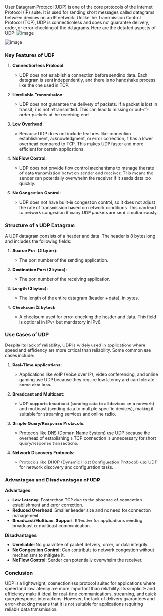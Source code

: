 User Datagram Protocol (UDP) is one of the core protocols of the Internet Protocol (IP) suite. It is used for sending short messages called datagrams between devices on an IP network. Unlike the Transmission Control Protocol (TCP), UDP is connectionless and does not guarantee delivery, order, or error-checking of the datagrams. Here are the detailed aspects of UDP:
![image](https://github.com/user-attachments/assets/09798c6b-00d7-4c0d-9537-bdd1e19af267)

![image](https://github.com/user-attachments/assets/8a9584a4-7cb0-4e24-bd1b-42a6c6488fe5)


### Key Features of UDP

1. **Connectionless Protocol**:
   - UDP does not establish a connection before sending data. Each datagram is sent independently, and there is no handshake process like the one used in TCP.

2. **Unreliable Transmission**:
   - UDP does not guarantee the delivery of packets. If a packet is lost in transit, it is not retransmitted. This can lead to missing or out-of-order packets at the receiving end.

3. **Low Overhead**:
   - Because UDP does not include features like connection establishment, acknowledgment, or error correction, it has a lower overhead compared to TCP. This makes UDP faster and more efficient for certain applications.

4. **No Flow Control**:
   - UDP does not provide flow control mechanisms to manage the rate of data transmission between sender and receiver. This means the sender can potentially overwhelm the receiver if it sends data too quickly.

5. **No Congestion Control**:
   - UDP does not have built-in congestion control, so it does not adjust the rate of transmission based on network conditions. This can lead to network congestion if many UDP packets are sent simultaneously.

### Structure of a UDP Datagram

A UDP datagram consists of a header and data. The header is 8 bytes long and includes the following fields:

1. **Source Port (2 bytes)**:
   - The port number of the sending application.

2. **Destination Port (2 bytes)**:
   - The port number of the receiving application.

3. **Length (2 bytes)**:
   - The length of the entire datagram (header + data), in bytes.

4. **Checksum (2 bytes)**:
   - A checksum used for error-checking the header and data. This field is optional in IPv4 but mandatory in IPv6.

### Use Cases of UDP

Despite its lack of reliability, UDP is widely used in applications where speed and efficiency are more critical than reliability. Some common use cases include:

1. **Real-Time Applications**:
   - Applications like VoIP (Voice over IP), video conferencing, and online gaming use UDP because they require low latency and can tolerate some data loss.

2. **Broadcast and Multicast**:
   - UDP supports broadcast (sending data to all devices on a network) and multicast (sending data to multiple specific devices), making it suitable for streaming services and online radio.

3. **Simple Query/Response Protocols**:
   - Protocols like DNS (Domain Name System) use UDP because the overhead of establishing a TCP connection is unnecessary for short query/response transactions.

4. **Network Discovery Protocols**:
   - Protocols like DHCP (Dynamic Host Configuration Protocol) use UDP for network discovery and configuration tasks.

### Advantages and Disadvantages of UDP

**Advantages**:
- **Low Latency**: Faster than TCP due to the absence of connection establishment and error correction.
- **Reduced Overhead**: Smaller header size and no need for connection management.
- **Broadcast/Multicast Support**: Effective for applications needing broadcast or multicast communication.

**Disadvantages**:
- **Unreliable**: No guarantee of packet delivery, order, or data integrity.
- **No Congestion Control**: Can contribute to network congestion without mechanisms to mitigate it.
- **No Flow Control**: Sender can potentially overwhelm the receiver.

### Conclusion

UDP is a lightweight, connectionless protocol suited for applications where speed and low latency are more important than reliability. Its simplicity and efficiency make it ideal for real-time communications, streaming, and quick query/response interactions. However, the lack of delivery guarantees and error-checking means that it is not suitable for applications requiring reliable data transmission.
